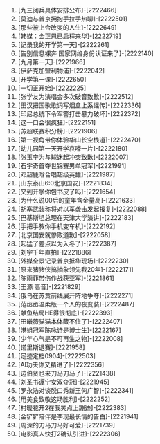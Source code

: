 
1. [九三阅兵具体安排公布]-[2222466]
1. [莫迪与普京拥抱手拉手热聊]-[2222501]
1. [那些被上合改变的人生]-[2222649]
1. [韩媒：金正恩已启程来华]-[2222719]
1. [记录我的开学第一天]-[2222261]
1. [告别信息裸奔 国家网络身份认证来了]-[2222140]
1. [九月第一天]-[2221966]
1. [伊萨克加盟利物浦]-[2222042]
1. [开学第一课]-[2222650]
1. [一切正开始]-[2222225]
1. [张学友为演唱会多次破音致歉]-[2222512]
1. [田汉把国歌歌词写烟盒上系谣传]-[2222336]
1. [印尼总统下令军警打击暴力破坏]-[2222372]
1. [这一口会很疯狂]-[2222151]
1. [苏超联赛积分榜]-[2221906]
1. [第一视角带你体验华山长空栈道]-[2222470]
1. [幼儿园第一天开学哀嚎一片]-[2222180]
1. [张玉宁为与球迷起冲突致歉]-[2222007]
1. [石宇奇首夺世锦赛男单冠军]-[2221991]
1. [邓超鹿晗合唱超级英雄]-[2221987]
1. [山东泰山6:0北京国安]-[2221834]
1. [又到开学你包书皮了吗]-[2221654]
1. [为什么说00后的童年含金量高]-[2221633]
1. [胡塞武装称将对以军袭击发起报复]-[2222088]
1. [巴基斯坦总理在天津大学演讲]-[2222183]
1. [手把手教你手机变车机]-[2222192]
1. [北京国安就惨败道歉]-[2222058]
1. [起猛了差点以为入冬了]-[2222387]
1. [刘宇千年直拍]-[2221886]
1. [外媒全景记录普京抵华现场]-[2222230]
1. [原来猪猪侠搞抽象领先我20年]-[2222171]
1. [陈雨菲带伤作战获亚军]-[2221861]
1. [王源 高音]-[2221829]
1. [俄乌在苏贾前线展开阵地争夺]-[2222271]
1. [范丞丞温柔版一个人的夜变装]-[2222487]
1. [献鱼结局HE得很彻底]-[2222393]
1. [田曦薇猫猫本体藏不住了]-[2222407]
1. [港姐冠军陈咏诗是博士生]-[2222167]
1. [少年心气是不可再生之物]-[2222008]
1. [诺里斯退赛]-[2221958]
1. [足迹定档0904]-[2222503]
1. [AI功夫你又精进了]-[2222356]
1. [边伯贤也来刀马刀马了]-[2221438]
1. [刘圣书谭宁女双夺冠]-[2221945]
1. [罗永浩对谈脱口秀新王何广智]-[2222341]
1. [用美食致敬这场胜利]-[2222252]
1. [村暖花开2在我笑点上蹦迪]-[2222383]
1. [金铲铲陪伴是李现最长情的告白]-[2221941]
1. [周深的刀马刀马好可爱]-[2221739]
1. [电影真人快打2确认引进]-[2222306]